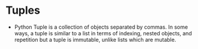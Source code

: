 # Tuples 

- Python Tuple is a collection of objects separated by commas. In some ways, a tuple is similar to a list in terms of indexing, nested objects, and repetition but a tuple is immutable, unlike lists which are mutable.

